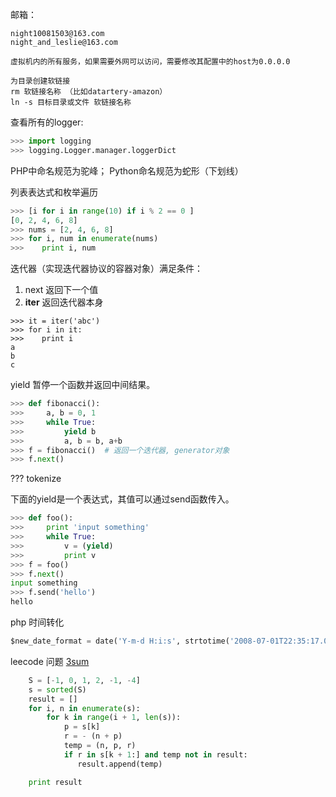 邮箱：
```
night10081503@163.com
night_and_leslie@163.com
```

```
虚拟机内的所有服务，如果需要外网可以访问，需要修改其配置中的host为0.0.0.0
```

```
为目录创建软链接
rm 软链接名称 （比如datartery-amazon）
ln -s 目标目录或文件 软链接名称
```

查看所有的logger:
```python
>>> import logging
>>> logging.Logger.manager.loggerDict
```
PHP中命名规范为驼峰；
Python命名规范为蛇形（下划线）

列表表达式和枚举遍历
```python
>>> [i for i in range(10) if i % 2 == 0 ]
[0, 2, 4, 6, 8]
>>> nums = [2, 4, 6, 8]
>>> for i, num in enumerate(nums)
>>>    print i, num
```

迭代器（实现迭代器协议的容器对象）满足条件：
1. next 返回下一个值
2. __iter__ 返回迭代器本身

```
>>> it = iter('abc')
>>> for i in it:
>>>    print i
a
b
c
```

yield 暂停一个函数并返回中间结果。
```python
>>> def fibonacci():
>>>     a, b = 0, 1
>>>     while True:
>>>         yield b
>>>         a, b = b, a+b
>>> f = fibonacci()  # 返回一个迭代器, generator对象
>>> f.next()
```
??? tokenize

下面的yield是一个表达式，其值可以通过send函数传入。
```python
>>> def foo():
>>>     print 'input something'
>>>     while True:
>>>         v = (yield)
>>>         print v
>>> f = foo()
>>> f.next()
input something
>>> f.send('hello')
hello
```

php 时间转化
```python
$new_date_format = date('Y-m-d H:i:s', strtotime('2008-07-01T22:35:17.02'));
```

leecode 问题
[3sum](https://leetcode.com/problems/3sum/)
```python
    S = [-1, 0, 1, 2, -1, -4]
    s = sorted(S)
    result = []
    for i, n in enumerate(s):
        for k in range(i + 1, len(s)):
            p = s[k]
            r = - (n + p)
            temp = (n, p, r)
            if r in s[k + 1:] and temp not in result:
               result.append(temp)

    print result
```
